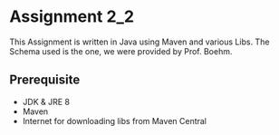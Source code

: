 # Assignment 2_2
This Assignment is written in Java using Maven and various Libs.
The Schema used is the one, we were provided by Prof. Boehm.
## Prerequisite
 - JDK & JRE 8
 - Maven
 - Internet for downloading libs from Maven Central